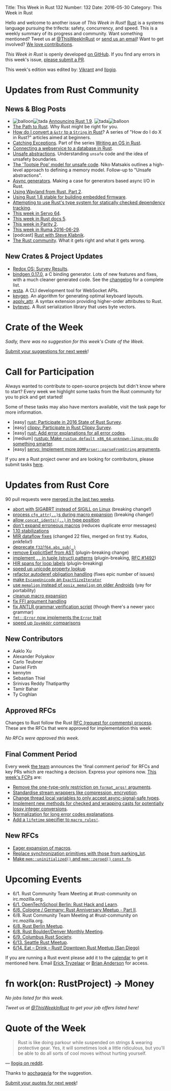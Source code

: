 Title: This Week in Rust 132
Number: 132
Date: 2016-05-30
Category: This Week in Rust

Hello and welcome to another issue of *This Week in Rust*!
[Rust](http://rust-lang.org) is a systems language pursuing the trifecta:
safety, concurrency, and speed. This is a weekly summary of its progress and
community. Want something mentioned? Tweet us at [@ThisWeekInRust](https://twitter.com/ThisWeekInRust) or [send us an
email](mailto:corey@octayn.net?subject=This%20Week%20in%20Rust%20Suggestion)!
Want to get involved? [We love
contributions](https://github.com/rust-lang/rust/blob/master/CONTRIBUTING.md).

*This Week in Rust* is openly developed [on GitHub](https://github.com/cmr/this-week-in-rust).
If you find any errors in this week's issue, [please submit a PR](https://github.com/cmr/this-week-in-rust/pulls).

This week's edition was edited by: [Vikrant](https://github.com/nasa42) and [llogiq](https://github.com/llogiq).

# Updates from Rust Community

## News & Blog Posts

* <img alt="balloon" class="emoji" title=":balloon:" src="https://cdn.discourse.org/business/images/emoji/emoji_one/balloon.png?v=0"><img alt="tada" class="emoji" title=":tada:" src="https://cdn.discourse.org/business/images/emoji/emoji_one/tada.png?v=0"> [Announcing Rust 1.9](http://blog.rust-lang.org/2016/05/26/Rust-1.9.html). <img alt="tada" class="emoji" title=":tada:" src="https://cdn.discourse.org/business/images/emoji/emoji_one/tada.png?v=0"><img alt="balloon" class="emoji" title=":balloon:" src="https://cdn.discourse.org/business/images/emoji/emoji_one/balloon.png?v=0">
* [The Path to Rust](https://thesquareplanet.com/blog/the-path-to-rust/). Why Rust might be right for you.
* [How do I convert a `&str` to a `String` in Rust](https://mgattozzi.github.io/2016/05/26/how-do-i-str-string.html)? A series of "How do I do X in Rust?" articles aimed at beginners.
* [Catching Exceptions](http://os.phil-opp.com/catching-exceptions.html). Part of the series [Writing an OS in Rust](http://os.phil-opp.com/).
* [Connecting a webservice to a database in Rust](http://hermanradtke.com/2016/05/23/connecting-webservice-database-rust.html).
* [Unsafe abstractions](http://smallcultfollowing.com/babysteps/blog/2016/05/23/unsafe-abstractions/). Understanding `unsafe` code and the idea of unsafety boundaries.
* [The 'Tootsie Pop' model for unsafe code](http://smallcultfollowing.com/babysteps/blog/2016/05/27/the-tootsie-pop-model-for-unsafe-code/). Niko Matsakis outlines a high-level approach to defining a memory model. Follow-up to "Unsafe abstractions".
* [Async generators](https://dwrensha.github.io/capnproto-rust/2016/05/28/async-generators.html). Making a case for generators based async I/O in Rust.
* [Using Wayland from Rust, Part 2](http://blog.levans.fr/rust_wayland_2-en.html).
* [Using Rust 1.8 stable for building embedded firmware](https://spin.atomicobject.com/2016/05/25/rust-1-8-embedded-firmware/).
* [Attempting to use Rust's type system for statically checked dependency tracking](https://michaelwoerister.github.io/2016/05/28/attempting-to-use-rusts-type-system-for-statically-check-dependency-tracking.html).
* [This week in Servo 64](https://blog.servo.org/2016/05/23/twis-64/).
* [This week in Rust docs 5](https://www.reddit.com/r/rust/comments/4kqlsk/this_week_in_rust_docs_5/).
* [This week in Parity 2](https://ethcore.github.io/twip/content/2016-05-25.html).
* [This week in Ruma 2016-06-29](https://www.ruma.io/news/this-week-in-ruma-2016-05-29/).
* [podcast] [Rust with Steve Klabnik](http://softwareengineeringdaily.com/2016/05/24/rust-steve-klabnik/).
* [The Rust community](http://www.suspectsemantics.com/blog/2016/05/28/the-rust-community/). What it gets right and what it gets wrong.

## New Crates & Project Updates

* [Redox OS: Survey Results](https://docs.google.com/forms/d/1uDndu1eU_KHQdB_OgQfKrWUJ4F5RaVH-X9WnLnygmJo/viewanalytics).
* [bindgen 0.17.0](https://github.com/crabtw/rust-bindgen), a C binding generator. Lots of new features and fixes, with a much cleaner generated code. See the [changelog](https://github.com/crabtw/rust-bindgen/blob/0.17/Changelog.md) for a complete list.
* [wsta](https://github.com/esphen/wsta/). A CLI development tool for WebSocket APIs.
* [keygen](https://github.com/xsznix/keygen). An algorithm for generating optimal keyboard layouts.
* [apply_attr](https://github.com/regexident/apply_attr). A syntax extension providing higher-order attributes to Rust.
* [bytevec](https://github.com/fero23/bytevec). A Rust serialization library that uses byte vectors.

# Crate of the Week

*Sadly, there was no suggestion for this week's Crate of the Week.*

[Submit your suggestions for next week][submit_crate]!

[submit_crate]: https://users.rust-lang.org/t/crate-of-the-week/2704

# Call for Participation

Always wanted to contribute to open-source projects but didn't know where to start?
Every week we highlight some tasks from the Rust community for you to pick and get started!

Some of these tasks may also have mentors available, visit the task page for more information.

* [easy] [rust: Participate in 2016 State of Rust Survey](http://blog.rust-lang.org/2016/05/09/survey.html).
* [easy] [clippy: Participate in Rust Clippy Survey](https://docs.google.com/forms/d/1k0wuWgGwDhuUL3q_cONGVxQ6PJSYq5JRZOHKc0itLbg/viewform?c=0&w=1).
* [easy] [rust: Add error explanations for all error codes](https://github.com/rust-lang/rust/issues/32777).
* [medium] [rustup: Make `rustup default x86_64-unknown-linux-gnu` do something smarter](https://github.com/rust-lang-nursery/rustup.rs/issues/411).
* [easy] [servo: Implement more `DOMParser::parseFromString` arguments](https://github.com/servo/servo/issues/11505).

If you are a Rust project owner and are looking for contributors, please submit tasks [here][guidelines].

[guidelines]: https://users.rust-lang.org/t/twir-call-for-participation/4821

# Updates from Rust Core

90 pull requests were [merged in the last two weeks][merged].

[merged]: https://github.com/issues?q=is%3Apr+org%3Arust-lang+is%3Amerged+merged%3A2016-05-23..2016-05-30

* [abort with SIGABRT instead of SIGILL on Linux](https://github.com/rust-lang/rust/pull/31457) (breaking change!)
* [process `cfg_attr(..)`s during macro expansion](https://github.com/rust-lang/rust/pull/33706) (breaking change!)
* [allow `concat_idents!(..)` in type position](https://github.com/rust-lang/rust/pull/33735)
* [don't expand erroneous macros](https://github.com/rust-lang/rust/pull/33713) (reduces duplicate error messages)
* [1.10 stabilizations](https://github.com/rust-lang/rust/pull/33699)
* [MIR dataflow fixes](https://github.com/rust-lang/rust/pull/33667) (changed 22 files, merged on first try. Kudos, pnkfelix!)
* [deprecate `f32`/`f64.abs_sub(_)`](https://github.com/rust-lang/rust/pull/33664)
* [remove ExplicitSelf from AST](https://github.com/rust-lang/rust/pull/33644) (plugin-breaking change)
* [implement `..` in tuple (struct) patterns](https://github.com/rust-lang/rust/pull/33639) (plugin-breaking, [RFC #1492](https://github.com/rust-lang/rfcs/blob/master/text/1492-dotdot-in-patterns.md))
* [HIR spans for loop labels](https://github.com/rust-lang/rust/pull/33351) (plugin-breaking)
* [speed up unicode property lookup](https://github.com/rust-lang/rust/pull/33098)
* [refactor autoderef obligation handling](https://github.com/rust-lang/rust/pull/33852) (fixes epic number of issues)
* [make `EscapeUnicode` an `ExactSizeIterator`](https://github.com/rust-lang/rust/pull/33849)
* [use `memalign` instead of `posix_memalign` on older Androids](https://github.com/rust-lang/rust/pull/33832) (yay for portability)
* [cleanup macro expansion](https://github.com/rust-lang/rust/pull/33766)
* [fix FFI argument handling](https://github.com/rust-lang/rust/pull/33872)
* [fix ANTLR grammar verification script](https://github.com/rust-lang/rust/pull/33860) (though there's a newer yacc grammar)
* [`fmt::Error` now implements the `Error` trait](https://github.com/rust-lang/rust/pull/33856)
* [speed up `Ipv4Addr` comparisons](https://github.com/rust-lang/rust/pull/33891)

## New Contributors

* Aaklo Xu
* Alexander Polyakov
* Carlo Teubner
* Daniel Firth
* kennytm
* Sebastian Thiel
* Srinivas Reddy Thatiparthy
* Tamir Bahar
* Ty Coghlan

## Approved RFCs

Changes to Rust follow the Rust [RFC (request for comments)
process](https://github.com/rust-lang/rfcs#rust-rfcs). These
are the RFCs that were approved for implementation this week:

*No RFCs were approved this week.*

## Final Comment Period

Every week [the team](https://www.rust-lang.org/team.html) announces the
'final comment period' for RFCs and key PRs which are reaching a
decision. Express your opinions now. [This week's FCPs][fcp] are:

[fcp]: https://github.com/rust-lang/rfcs/labels/final-comment-period

* [Remove the one-type-only restriction on `format_args!` arguments](https://github.com/rust-lang/rfcs/pull/1618).
* [Standardise stream wrappers like compression, encryption](https://github.com/rust-lang/rfcs/pull/1568).
* [Change thread local variables to only accept async-signal-safe types](https://github.com/rust-lang/rfcs/pull/1379).
* [Implement new methods for checked and wrapping casts for potentially lossy integer conversions](https://github.com/rust-lang/rfcs/pull/1218).
* [Normalization for long error codes explanations](https://github.com/rust-lang/rfcs/pull/1567).
* [Add a `lifetime` specifier to `macro_rules!`](https://github.com/rust-lang/rfcs/pull/1590).

## New RFCs

* [Eager expansion of macros](https://github.com/rust-lang/rfcs/pull/1628).
* [Replace synchronization primitives with those from parking_lot](https://github.com/rust-lang/rfcs/pull/1632).
* [Make `mem::uninitialized()` and `mem::zeroed()` `const fn`](https://github.com/rust-lang/rfcs/pull/1633).

# Upcoming Events

* 6/1. Rust Community Team Meeting at #rust-community on irc.mozilla.org.
* [6/1. OpenTechSchool Berlin: Rust Hack and Learn](http://www.meetup.com/opentechschool-berlin/).
* [6/6. Cologne / Germany: Rust Anniversary Meetup - Part II](http://www.meetup.com/de-DE/Rust-Cologne-Bonn/events/231135785/).
* 6/8. Rust Community Team Meeting at #rust-community on irc.mozilla.org.
* [6/8. Rust Berlin Meetup](http://www.meetup.com/Rust-Berlin/events/231188250/).
* [6/8. Rust Boulder/Denver Monthly Meeting](http://www.meetup.com/Rust-Boulder-Denver/).
* [6/9. Columbus Rust Society](http://www.meetup.com/columbus-rs/events/230812780/).
* [6/13. Seattle Rust Meetup](https://www.eventbrite.com/e/mozilla-rust-seattle-meetup-tickets-12222326307?aff=erelexporg).
* [6/14. Eat – Drink – Rust! Downtown Rust Meetup (San Diego)](http://www.meetup.com/San-Diego-Rust/events/231356534/)

If you are running a Rust event please add it to the [calendar] to get
it mentioned here. Email [Erick Tryzelaar][erickt] or [Brian
Anderson][brson] for access.

[calendar]: https://www.google.com/calendar/embed?src=apd9vmbc22egenmtu5l6c5jbfc%40group.calendar.google.com
[erickt]: mailto:erick.tryzelaar@gmail.com
[brson]: mailto:banderson@mozilla.com

# fn work(on: RustProject) -> Money

*No jobs listed for this week.*

*Tweet us at [@ThisWeekInRust](https://twitter.com/ThisWeekInRust) to get your job offers listed here!*

# Quote of the Week

> Rust is like doing parkour while suspended on strings & wearing protective gear. Yes, it will sometimes look a little ridiculous, but you'll be able to do all sorts of cool moves without hurting yourself.

— [llogiq on reddit](https://www.reddit.com/r/rust/comments/4l44z3/why_should_i_use_rust/d3k7ayi).

Thanks to [aochagavia](https://users.rust-lang.org/users/aochagavia) for the suggestion.

[Submit your quotes for next week][submit]!

[submit]: http://users.rust-lang.org/t/twir-quote-of-the-week/328
